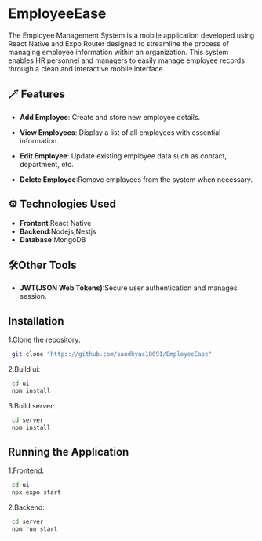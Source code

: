
# EmployeeEase

The Employee Management System is a mobile application developed using React Native and Expo Router designed to streamline the process of managing employee information within an organization. This system enables HR personnel and managers to easily manage employee records through a clean and interactive mobile interface.


## 🪄 Features
  

- **Add Employee**: Create and store new employee details.
- **View Employees**: Display a list of all employees with essential information.

 - **Edit Employee**:  Update existing employee data such as contact, department, etc.
- **Delete Employee**:Remove employees from the system when necessary.

## ⚙️ Technologies Used

 - **Frontent**:React Native
- **Backend**:Nodejs,Nestjs
-  **Database**:MongoDB



## 🛠️Other Tools


- **JWT(JSON Web Tokens)**:Secure user authentication and manages session.
##  Installation

1.Clone the repository:

```bash
 git clone "https://github.com/sandhyac18091/EmployeeEase"
```
2.Build ui:
```bash
 cd ui
 npm install
```

3.Build server:
```bash
 cd server
 npm install
```
    

## Running the Application


1.Frontend:
```bash
 cd ui
 npx expo start
```

2.Backend:
```bash
 cd server
 npm run start
```
